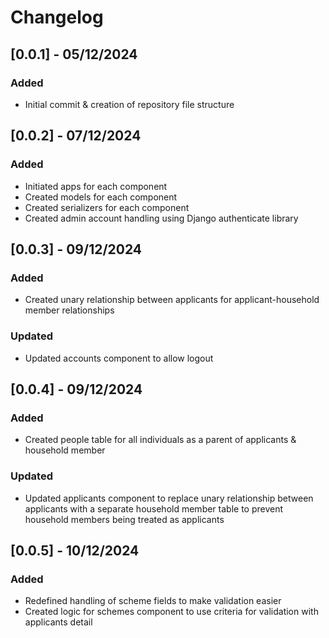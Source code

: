 # Changelog

## [0.0.1] - 05/12/2024
### Added
- Initial commit & creation of repository file structure

## [0.0.2] - 07/12/2024
### Added
- Initiated apps for each component
- Created models for each component
- Created serializers for each component
- Created admin account handling using Django authenticate library

## [0.0.3] - 09/12/2024
### Added
- Created unary relationship between applicants for applicant-household member relationships
### Updated
- Updated accounts component to allow logout

## [0.0.4] - 09/12/2024
### Added
- Created people table for all individuals as a parent of applicants & household member 
### Updated
- Updated applicants component to replace unary relationship between applicants with a separate household member table to prevent household members being treated as applicants

## [0.0.5] - 10/12/2024
### Added
- Redefined handling of scheme fields to make validation easier
- Created logic for schemes component to use criteria for validation with applicants detail
